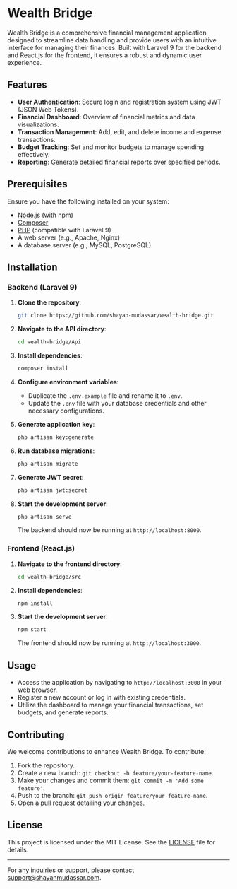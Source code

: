 # Wealth Bridge

Wealth Bridge is a comprehensive financial management application designed to streamline data handling and provide users with an intuitive interface for managing their finances. Built with Laravel 9 for the backend and React.js for the frontend, it ensures a robust and dynamic user experience.

## Features

- **User Authentication**: Secure login and registration system using JWT (JSON Web Tokens).
- **Financial Dashboard**: Overview of financial metrics and data visualizations.
- **Transaction Management**: Add, edit, and delete income and expense transactions.
- **Budget Tracking**: Set and monitor budgets to manage spending effectively.
- **Reporting**: Generate detailed financial reports over specified periods.

## Prerequisites

Ensure you have the following installed on your system:

- [Node.js](https://nodejs.org/) (with npm)
- [Composer](https://getcomposer.org/)
- [PHP](https://www.php.net/) (compatible with Laravel 9)
- A web server (e.g., Apache, Nginx)
- A database server (e.g., MySQL, PostgreSQL)

## Installation

### Backend (Laravel 9)

1. **Clone the repository**:

   ```bash
   git clone https://github.com/shayan-mudassar/wealth-bridge.git
   ```

2. **Navigate to the API directory**:

   ```bash
   cd wealth-bridge/Api
   ```

3. **Install dependencies**:

   ```bash
   composer install
   ```

4. **Configure environment variables**:

   - Duplicate the `.env.example` file and rename it to `.env`.
   - Update the `.env` file with your database credentials and other necessary configurations.

5. **Generate application key**:

   ```bash
   php artisan key:generate
   ```

6. **Run database migrations**:

   ```bash
   php artisan migrate
   ```

7. **Generate JWT secret**:

   ```bash
   php artisan jwt:secret
   ```

8. **Start the development server**:

   ```bash
   php artisan serve
   ```

   The backend should now be running at `http://localhost:8000`.

### Frontend (React.js)

1. **Navigate to the frontend directory**:

   ```bash
   cd wealth-bridge/src
   ```

2. **Install dependencies**:

   ```bash
   npm install
   ```

3. **Start the development server**:

   ```bash
   npm start
   ```

   The frontend should now be running at `http://localhost:3000`.

## Usage

- Access the application by navigating to `http://localhost:3000` in your web browser.
- Register a new account or log in with existing credentials.
- Utilize the dashboard to manage your financial transactions, set budgets, and generate reports.

## Contributing

We welcome contributions to enhance Wealth Bridge. To contribute:

1. Fork the repository.
2. Create a new branch: `git checkout -b feature/your-feature-name`.
3. Make your changes and commit them: `git commit -m 'Add some feature'`.
4. Push to the branch: `git push origin feature/your-feature-name`.
5. Open a pull request detailing your changes.

## License

This project is licensed under the MIT License. See the [LICENSE](LICENSE) file for details.

---

For any inquiries or support, please contact [support@shayanmudassar.com](mailto:support@shayanmudassar.com). 
